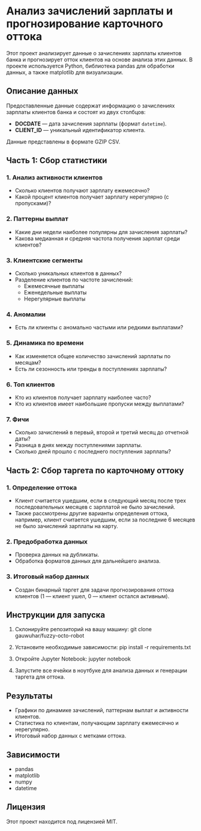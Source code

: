 # Анализ зачислений зарплаты и прогнозирование карточного оттока

Этот проект анализирует данные о зачислениях зарплаты клиентов банка и прогнозирует отток клиентов на основе анализа этих данных. В проекте используется Python, библиотека pandas для обработки данных, а также matplotlib для визуализации.

## Описание данных

Предоставленные данные содержат информацию о зачислениях зарплаты клиентов банка и состоят из двух столбцов:
- **DOCDATE** — дата зачисления зарплаты (формат `datetime`).
- **CLIENT_ID** — уникальный идентификатор клиента.

Данные представлены в формате GZIP CSV.

## Часть 1: Сбор статистики

### 1. Анализ активности клиентов
- Сколько клиентов получают зарплату ежемесячно?
- Какой процент клиентов получает зарплату нерегулярно (с пропусками)?

### 2. Паттерны выплат
- Какие дни недели наиболее популярны для зачисления зарплаты?
- Какова медианная и средняя частота получения зарплат среди клиентов?

### 3. Клиентские сегменты
- Сколько уникальных клиентов в данных?
- Разделение клиентов по частоте зачислений:
  - Ежемесячные выплаты
  - Еженедельные выплаты
  - Нерегулярные выплаты

### 4. Аномалии
- Есть ли клиенты с аномально частыми или редкими выплатами?

### 5. Динамика по времени
- Как изменяется общее количество зачислений зарплаты по месяцам?
- Есть ли сезонность или тренды в поступлениях зарплаты?

### 6. Топ клиентов
- Кто из клиентов получает зарплату наиболее часто?
- Кто из клиентов имеет наибольшие пропуски между выплатами?

### 7. Фичи
- Сколько зачислений в первый, второй и третий месяц до отчетной даты?
- Разница в днях между поступлениями зарплаты.
- Сколько дней прошло с последнего поступления зарплаты?

## Часть 2: Сбор таргета по карточному оттоку

### 1. Определение оттока
- Клиент считается ушедшим, если в следующий месяц после трех последовательных месяцев с зарплатой не было зачислений.
- Также рассмотрены другие варианты определения оттока, например, клиент считается ушедшим, если за последние 6 месяцев не было зачислений зарплаты на карту.

### 2. Предобработка данных
- Проверка данных на дубликаты.
- Обработка форматов данных для дальнейшего анализа.

### 3. Итоговый набор данных
- Создан бинарный таргет для задачи прогнозирования оттока клиентов (1 — клиент ушел, 0 — клиент остался активным).

## Инструкции для запуска

1. Склонируйте репозиторий на вашу машину:
git clone gauwuhar/fuzzy-octo-robot

2. Установите необходимые зависимости:
pip install -r requirements.txt

3. Откройте Jupyter Notebook:
jupyter notebook


4. Запустите все ячейки в ноутбуке для анализа данных и генерации таргета для оттока.

## Результаты

- Графики по динамике зачислений, паттернам выплат и активности клиентов.
- Статистика по клиентам, получающим зарплату ежемесячно и нерегулярно.
- Итоговый набор данных с метками оттока.

## Зависимости

- pandas
- matplotlib
- numpy
- datetime

## Лицензия

Этот проект находится под лицензией MIT.
